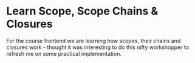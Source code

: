 # Learn Scope, Scope Chains & Closures

For the course frontend we are learning how scopes, their chains and closures work - thought it was interesting to do this nifty workshopper to refresh me on some practical implementation.

